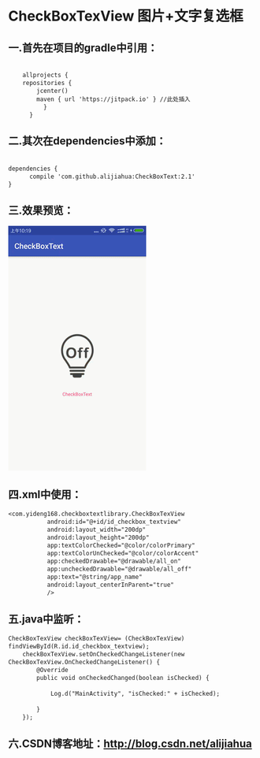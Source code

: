 # CheckBoxTexView  图片+文字复选框
  
  

## 一.首先在项目的gradle中引用：
<pre><code>
    allprojects {
    repositories {
        jcenter()
        maven { url 'https://jitpack.io' } //此处插入
          }
      }
</code></pre>


## 二.其次在dependencies中添加：
<pre><code>
dependencies {
      compile 'com.github.alijiahua:CheckBoxText:2.1'
}
</code></pre>

## 三.效果预览：
![](https://github.com/alijiahua/CheckBoxText/blob/master/img/img.gif)

## 四.xml中使用：
    <com.yideng168.checkboxtextlibrary.CheckBoxTexView
               android:id="@+id/id_checkbox_textview"
               android:layout_width="200dp"
               android:layout_height="200dp"
               app:textColorChecked="@color/colorPrimary"
               app:textColorUnChecked="@color/colorAccent"
               app:checkedDrawable="@drawable/all_on"
               app:uncheckedDrawable="@drawable/all_off"
               app:text="@string/app_name"
               android:layout_centerInParent="true"
               />

## 五.java中监听：
    CheckBoxTexView checkBoxTexView= (CheckBoxTexView) findViewById(R.id.id_checkbox_textview);
        checkBoxTexView.setOnCheckedChangeListener(new CheckBoxTexView.OnCheckedChangeListener() {
            @Override
            public void onCheckedChanged(boolean isChecked) {

                Log.d("MainActivity", "isChecked:" + isChecked);

            }
        });

## 六.CSDN博客地址：http://blog.csdn.net/alijiahua


